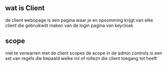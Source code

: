 ## wat is Client
de client webopage is een pagina waar je en opsomming krijgt van elke client die gebruikwilt maken van de login pagina van keycloak 

## scope
niet te verwarren met de client scopes 
de acope in de admin controls is een set van regels die bepaald welke rol of rollezn die client toegang tot heeft
